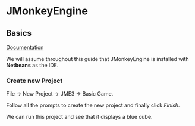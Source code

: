 # JMonkeyEngine

## Basics

[Documentation](http://wiki.jmonkeyengine.org/docs/3.3/documentation.html)

We will assume throughout this guide that JMonkeyEngine is installed with **Netbeans** as the IDE.

### Create new Project

File -> New Project -> JME3 -> Basic Game.

Follow all the prompts to create the new project and finally click *Finish*.

We can run this project and see that it displays a blue cube.
